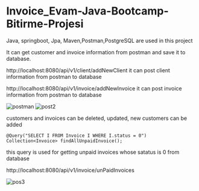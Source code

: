 # Invoice_Evam-Java-Bootcamp-Bitirme-Projesi

Java, springboot, Jpa, Maven,Postman,PostgreSQL are used in this project

It can get customer and invoice information from postman and save it to database.

http://localhost:8080/api/v1/client/addNewClient it can post client information from postman to database

http://localhost:8080/api/v1/invoice/addNewInvoice it can post invoice information from postman to database

![postman](https://user-images.githubusercontent.com/62430581/180449932-14ce1081-bd47-456c-bc4f-40b3fe317b93.png)  ![post2](https://user-images.githubusercontent.com/62430581/180450187-244813a9-cea0-4575-824c-45e0d718aaca.png)

customers and invoices can be deleted, updated, new customers can be added

 ``@Query("SELECT I FROM Invoice I WHERE I.status = 0")
    Collection<Invoice> findAllUnpaidInvoice();``

this query is used for getting unpaid invoices whose satatus is 0 from database

http://localhost:8080/api/v1/invoice/unPaidInvoices

![pos3](https://user-images.githubusercontent.com/62430581/180456328-867ea1ff-a5e7-4b50-9479-efdd65f8bc42.png)
    
